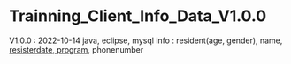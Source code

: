# Trainning_Client_Info_Data_V1.0.0
V1.0.0 : 2022-10-14
java, eclipse, mysql
info : resident(age, gender), name, [resisterdate, program](deadline), phonenumber
